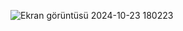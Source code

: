 ![Ekran görüntüsü 2024-10-23 180223](https://github.com/user-attachments/assets/5947577c-8332-415d-b78c-32697856fbda)
